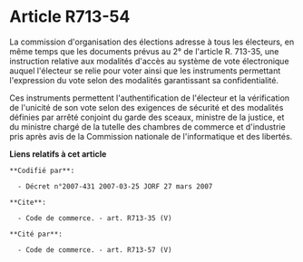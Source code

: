# Article R713-54

La commission d'organisation des élections adresse à tous les électeurs, en même temps que les documents prévus au 2° de
l'article R. 713-35, une instruction relative aux modalités d'accès au système de vote électronique auquel l'électeur se
relie pour voter ainsi que les instruments permettant l'expression du vote selon des modalités garantissant sa
confidentialité.

Ces instruments permettent l'authentification de l'électeur et la vérification de l'unicité de son vote selon des exigences
de sécurité et des modalités définies par arrêté conjoint du garde des sceaux, ministre de la justice, et du ministre chargé
de la tutelle des chambres de commerce et d'industrie pris après avis de la Commission nationale de l'informatique et des
libertés.

**Liens relatifs à cet article**

	**Codifié par**:

	  - Décret n°2007-431 2007-03-25 JORF 27 mars 2007

	**Cite**:

	  - Code de commerce. - art. R713-35 (V)

	**Cité par**:

	  - Code de commerce. - art. R713-57 (V)
